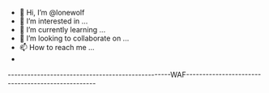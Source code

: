 - 👋 Hi, I’m @lonewolf
- 👀 I’m interested in ...
- 🌱 I’m currently learning ...
- 💞️ I’m looking to collaborate on ...
- 📫 How to reach me ...
-
--------------------------------------------------WAF--------------------------------------------------
<!---
lonewolfjack/lonewolfjack is a ✨ special ✨ repository because its `README.md` (this file) appears on your GitHub profile.
You can click the Preview link to take a look at your changes.
--->


